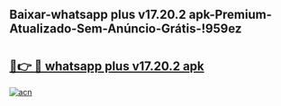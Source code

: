
## Baixar-whatsapp plus v17.20.2 apk-Premium-Atualizado-Sem-Anúncio-Grátis-!959ez

# <h2><a href="https://andorid.site?title=whatsapp_plus_v17.20.2_apk&ref=27">🔗👉 🔴 whatsapp plus v17.20.2 apk</a></h2>

[![acn](https://github.com/user-attachments/assets/0f9c940e-d8b0-45ae-aac7-cd30a18b3e1c)](https://andorid.site?title=whatsapp_plus_v17.20.2_apk&ref=27)

